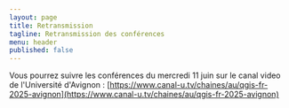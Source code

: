 ```yaml
---
layout: page
title: Retransmission
tagline: Retransmission des conférences
menu: header
published: false
---
```


Vous pourrez suivre les conférences du mercredi 11 juin sur le canal video de l'Université d'Avignon : [https://www.canal-u.tv/chaines/au/qgis-fr-2025-avignon](https://www.canal-u.tv/chaines/au/qgis-fr-2025-avignon)


